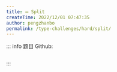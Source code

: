 ```yaml
---
title: ➖ Split
createTime: 2022/12/01 07:47:35
author: pengzhanbo
permalink: /type-challenges/hard/split/
---
```


::: info 题目
Github: []()

```ts
```
:::
